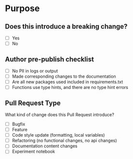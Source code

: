 # Purpose
<!-- Describe the intention of the changes being proposed. What problem does it solve or functionality does it add? -->

## Does this introduce a breaking change?
<!-- Mark one with an "x". -->

* [ ] Yes
* [ ] No

## Author pre-publish checklist
<!-- Please check check before publishing PR using "x". -->

* [ ] No PII in logs or output
* [ ] Made corresponding changes to the documentation
* [ ] Are all new packages used included in requirements.txt
* [ ] Functions use type hints, and there are no type hint errors

## Pull Request Type

What kind of change does this Pull Request introduce?
<!-- Please check the one that applies to this PR using "x". -->

* [ ] Bugfix
* [ ] Feature
* [ ] Code style update (formatting, local variables)
* [ ] Refactoring (no functional changes, no api changes)
* [ ] Documentation content changes
* [ ] Experiment notebook
